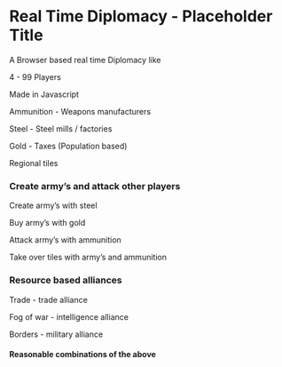 # Real Time Diplomacy - Placeholder Title

A Browser based real time Diplomacy like

4 - 99 Players

Made in Javascript


Ammunition - Weapons manufacturers 

Steel - Steel mills / factories 

Gold - Taxes (Population based)

Regional tiles

### Create army’s and attack other players

Create army’s with steel

Buy army’s with gold

Attack army’s with ammunition 

Take over tiles with army’s and ammunition

### Resource based alliances

Trade - trade alliance

Fog of war - intelligence alliance 

Borders - military alliance 

#### 

#### Reasonable combinations of the above